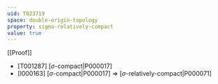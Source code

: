 ```yaml
---
uid: T023719
space: double-origin-topology
property: sigma-relatively-compact
value: true
---
```

[[Proof]]

* [T001287] [$\sigma$-compact|P000017]
* [I000163] [$\sigma$-compact|P000017] => [$\sigma$-relatively-compact|P000071]

